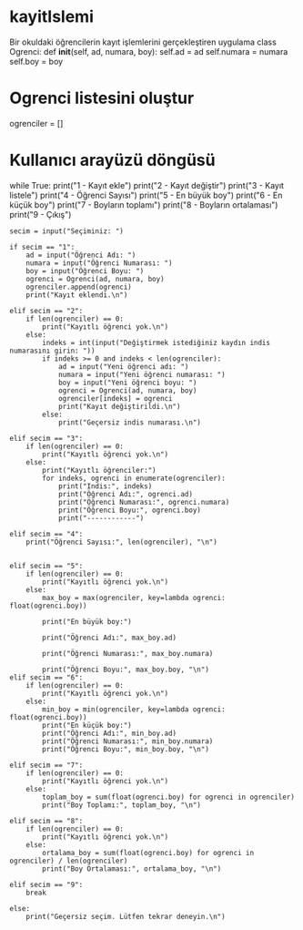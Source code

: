 # kayitIslemi
Bir okuldaki öğrencilerin kayıt işlemlerini gerçekleştiren uygulama
class Ogrenci:
    def __init__(self, ad, numara, boy):
        self.ad = ad
        self.numara = numara
        self.boy = boy

# Ogrenci listesini oluştur
ogrenciler = []

# Kullanıcı arayüzü döngüsü
while True:
    print("1 - Kayıt ekle")
    print("2 - Kayıt değiştir")
    print("3 - Kayıt listele")
    print("4 - Öğrenci Sayısı")
    print("5 - En büyük boy")
    print("6 - En küçük boy")
    print("7 - Boyların toplamı")
    print("8 - Boyların ortalaması")
    print("9 - Çıkış")

    secim = input("Seçiminiz: ")

    if secim == "1":
        ad = input("Öğrenci Adı: ")
        numara = input("Öğrenci Numarası: ")
        boy = input("Öğrenci Boyu: ")
        ogrenci = Ogrenci(ad, numara, boy)
        ogrenciler.append(ogrenci)
        print("Kayıt eklendi.\n")

    elif secim == "2":
        if len(ogrenciler) == 0:
            print("Kayıtlı öğrenci yok.\n")
        else:
            indeks = int(input("Değiştirmek istediğiniz kaydın indis numarasını girin: "))
            if indeks >= 0 and indeks < len(ogrenciler):
                ad = input("Yeni öğrenci adı: ")
                numara = input("Yeni öğrenci numarası: ")
                boy = input("Yeni öğrenci boyu: ")
                ogrenci = Ogrenci(ad, numara, boy)
                ogrenciler[indeks] = ogrenci
                print("Kayıt değiştirildi.\n")
            else:
                print("Geçersiz indis numarası.\n")

    elif secim == "3":
        if len(ogrenciler) == 0:
            print("Kayıtlı öğrenci yok.\n")
        else:
            print("Kayıtlı öğrenciler:")
            for indeks, ogrenci in enumerate(ogrenciler):
                print("Indis:", indeks)
                print("Öğrenci Adı:", ogrenci.ad)
                print("Öğrenci Numarası:", ogrenci.numara)
                print("Öğrenci Boyu:", ogrenci.boy)
                print("------------")

    elif secim == "4":
        print("Öğrenci Sayısı:", len(ogrenciler), "\n")


    elif secim == "5":
        if len(ogrenciler) == 0:
            print("Kayıtlı öğrenci yok.\n")
        else:
            max_boy = max(ogrenciler, key=lambda ogrenci: float(ogrenci.boy))

            print("En büyük boy:")

            print("Öğrenci Adı:", max_boy.ad)

            print("Öğrenci Numarası:", max_boy.numara)

            print("Öğrenci Boyu:", max_boy.boy, "\n")
    elif secim == "6":
        if len(ogrenciler) == 0:
            print("Kayıtlı öğrenci yok.\n")
        else:
            min_boy = min(ogrenciler, key=lambda ogrenci: float(ogrenci.boy))
            print("En küçük boy:")
            print("Öğrenci Adı:", min_boy.ad)
            print("Öğrenci Numarası:", min_boy.numara)
            print("Öğrenci Boyu:", min_boy.boy, "\n")

    elif secim == "7":
        if len(ogrenciler) == 0:
            print("Kayıtlı öğrenci yok.\n")
        else:
            toplam_boy = sum(float(ogrenci.boy) for ogrenci in ogrenciler)
            print("Boy Toplamı:", toplam_boy, "\n")

    elif secim == "8":
        if len(ogrenciler) == 0:
            print("Kayıtlı öğrenci yok.\n")
        else:
            ortalama_boy = sum(float(ogrenci.boy) for ogrenci in ogrenciler) / len(ogrenciler)
            print("Boy Ortalaması:", ortalama_boy, "\n")

    elif secim == "9":
        break

    else:
        print("Geçersiz seçim. Lütfen tekrar deneyin.\n")
